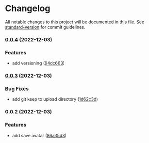 # Changelog

All notable changes to this project will be documented in this file. See [standard-version](https://github.com/conventional-changelog/standard-version) for commit guidelines.

### [0.0.4](https://github.com/amin7ranjbar/nest-sample/compare/v0.0.3...v0.0.4) (2022-12-03)


### Features

* add versioning ([94dc663](https://github.com/amin7ranjbar/nest-sample/commit/94dc6636e9a2a4998d382d5c5cef0a76252bc41a))

### [0.0.3](https://github.com/amin7ranjbar/nest-sample/compare/v0.0.2...v0.0.3) (2022-12-03)


### Bug Fixes

* add git keep to upload directory ([1d62c3d](https://github.com/amin7ranjbar/nest-sample/commit/1d62c3ded725dac2f24cf3cbb6b5c3eef9dbef5a))

### 0.0.2 (2022-12-03)


### Features

* add save avatar ([86a35d3](https://github.com/amin7ranjbar/nest-sample/commit/86a35d32cfd616b98eb5cfe4cca981a20e22cd4c))
